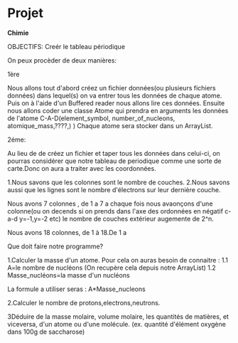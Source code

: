 # Projet

****Chimie****

OBJECTIFS: Creér le tableau périodique

On peux procèder de deux manières:

1ère

Nous allons tout d'abord créez un fichier données(ou plusieurs fichiers données) dans lequel(s) on va entrer tous les données de chaque atome.
Puis on à l'aide d'un Buffered reader nous allons lire ces données.
Ensuite nous allons coder une classe Atome qui prendra en arguments les données de l'atome C-A-D(element_symbol, number_of_nucleons, atomique_mass,????,) )
Chaque atome sera stocker dans un ArrayList.

2éme:

Au lieu de de créez un fichier et taper tous les données dans celui-ci, on pourras considérer que notre tableau de periodique comme une sorte de carte.Donc on aura a traiter avec les coordonnées.

1.Nous savons que les colonnes sont le nombre de couches.
2.Nous savons aussi que les lignes sont le nombre d'électrons sur leur dernière couche.

Nous avons 7 colonnes , de 1 a 7 a chaque fois nous avaonçons d'une colonne(ou on decends si on prends dans l'axe des ordonnées en négatif c-a-d y=-1,y=-2 etc) le nombre de couches extérieur augemente de 2^n.

Nous avons 18 colonnes, de 1 à 18.De 1 a 

Que doit faire notre programme?

1.Calculer la masse d'un atome.
Pour cela on auras besoin de connaitre :
1.1 A=le nombre de nucléons (On recupère cela depuis notre ArrayList) 
1.2 Masse_nucléons=la masse d'un nucléons

La formule a utiliser seras : A*Masse_nucleons


2.Calculer le nombre de protons,electrons,neutrons.

3Déduire de la masse molaire, volume molaire, les quantités de matières, et viceversa, d'un atome ou d'une molécule.
(ex. quantité d'élément oxygène dans 100g de saccharose)


